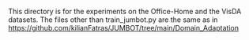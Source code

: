 This directory is for the experiments on the Office-Home and the VisDA datasets.
The files other than train_jumbot.py are the same as in https://github.com/kilianFatras/JUMBOT/tree/main/Domain_Adaptation
